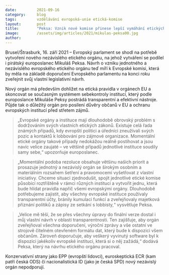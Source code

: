 ```yaml
---
date:         2021-09-16
category:     blog
tags:         vzdělávání evropská-unie etická-komise
layout:       post
title:        "Peksa: Vznik nové komise přinese lepší vymáhání etických pravidel a ušetření peněz"
image:        /assets/img/articles/2021/mikulas-peksa00.jpg
author:       
---
```


Brusel/Štrasburk, 16. září 2021 – Evropský parlament se shodl na potřebě vytvoření nového nezávislého etického orgánu, na jehož vytváření se podílel i pirátský europoslanec Mikuláš Peksa. Návrh o vzniku jednotného a nezávislého evropského etického orgánu teď míří k Evropské komisi, která by měla na základě doporučení Evropského parlamentu na konci roku zveřejnit svůj vlastní legislativní návrh. 

Nový orgán má především dohlížet na etická pravidla v orgánech EU a skoncovat se současným systémem sebekontroly institucí, který podle europoslance Mikuláše Peksy postrádá transparentní a efektivní nástroje. Půjde tak o důležitý orgán pro posílení důvěry občanů v EU a ochranu evropských institucí před  střetem zájmů.

> „Evropské orgány a instituce mají dlouhodobě obrovský problém s dodržováním svých vlastních etických zákonů. Existuje celá řada známých případů, kdy evropští politici a úředníci zneužívali svých pozic a kontaktů k lobbování pro zájmové organizace.  Momentální etické orgány takové případy nedokážou reálně postihovat a jsou navíc velice zaujaté – ve většině případů jednotlivé instituce soudily samy sebe,“ upozorňuje europoslanec.

> „Momentální podoba rezoluce obsahuje většinu našich priorit a prosazuje jednotný a nezávislý orgán se širokým osobním a materiálním rozsahem šetření a pravomocemi vyšetřovat z vlastní iniciativy. Chceme situaci zjednodušit, spojit jednotlivé etické komise působící roztříštěně v rámci různých institucí  a vytvořit jednu, která bude hlídat pravidla napříč všemi evropskými orgány. Dlouhodobě potřebujeme zajistit, aby všechny evropské instituce používaly transparentní účty, bránily kumulaci funkcí a zveřejňovaly majetková přiznání politiků a zápisy ze setkání s lobbisty,“ vysvětluje Peksa.

> „Velice mě těší, že se přes všechny úpravy do finální verze dostal i můj vlastní návrh v oblasti transparentnosti. Ten zajišťuje, aby orgán zveřejňoval všechna doporučení, výroční zprávy a vše ostatní ve strojově čitelném otevřeném formátu dat, který bude k dispozici všem občanům. Zároveň doporučuje, aby veškerý vyvinutý software byl k dispozici jakékoliv evropské instituci, která si o něj zažádá,“ dodává Peksa, který na návrhu etického orgánu pracoval.

Konzervativní strany jako EPP (evropští lidovci), euroskeptická ECR (kam patří česká ODS) či nacionalistická ID (jako je česká SPD) nový nezávislý orgán nepodporují. 
